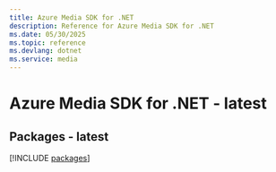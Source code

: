 ```yaml
---
title: Azure Media SDK for .NET
description: Reference for Azure Media SDK for .NET
ms.date: 05/30/2025
ms.topic: reference
ms.devlang: dotnet
ms.service: media
---
```

# Azure Media SDK for .NET - latest
## Packages - latest
[!INCLUDE [packages](media-index.md)]